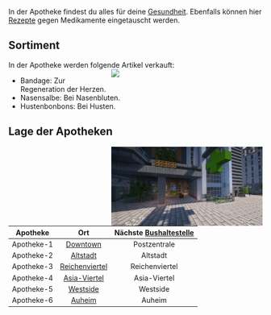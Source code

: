 In der Apotheke findest du alles für deine [Gesundheit](../../pages/krankheiten/gesundheit.md). Ebenfalls können hier [Rezepte](../../pages/krankheiten/rezepte.md) gegen Medikamente eingetauscht werden.

## Sortiment 
In der Apotheke werden folgende Artikel verkauft: <img align="right" width="300" eight="150" src="../../../assets/image/biz/apotheke/Apotheke-Kaufmenü.png">

* Bandage: Zur Regeneration der Herzen.
* Nasensalbe: Bei Nasenbluten.
* Hustenbonbons: Bei Husten.

## Lage der Apotheken 

<img align="right" width="300" eight="150" src="../../../assets/image/biz/apotheke/Apotheke-1.png" alt="Apotheke-1" title="Apotheke-1">

| Apotheke | Ort | Nächste [Bushaltestelle](../../pages/öpnv/bus.md) |
|:-:|:-:|:-:|
| Apotheke-1 | [Downtown](../../pages/gebiete/downtown.md) | Postzentrale |
| Apotheke-2 | [Altstadt](../../pages/gebiete/altstadt.md) | Altstadt |
| Apotheke-3 | [Reichenviertel](../../pages/gebiete/reichenviertel.md) | Reichenviertel |
| Apotheke-4 | [Asia-Viertel](../../pages/gebiete/asiaviertel.md) | Asia-Viertel |
| Apotheke-5 | [Westside](../../pages/gebiete/westside.md) | Westside |
| Apotheke-6 | [Auheim](../../pages/gebiete/auheim.md) | Auheim |

